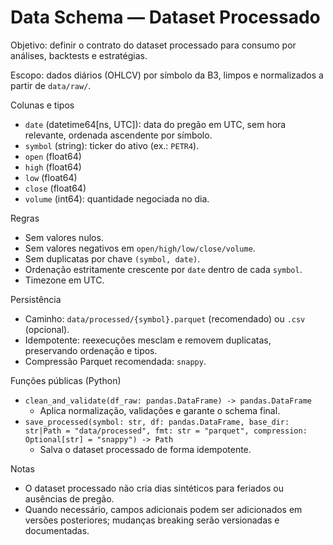 # Data Schema — Dataset Processado

Objetivo: definir o contrato do dataset processado para consumo por análises, backtests e estratégias.

Escopo: dados diários (OHLCV) por símbolo da B3, limpos e normalizados a partir de `data/raw/`.

Colunas e tipos
- `date` (datetime64[ns, UTC]): data do pregão em UTC, sem hora relevante, ordenada ascendente por símbolo.
- `symbol` (string): ticker do ativo (ex.: `PETR4`).
- `open` (float64)
- `high` (float64)
- `low` (float64)
- `close` (float64)
- `volume` (int64): quantidade negociada no dia.

Regras
- Sem valores nulos.
- Sem valores negativos em `open/high/low/close/volume`.
- Sem duplicatas por chave `(symbol, date)`.
- Ordenação estritamente crescente por `date` dentro de cada `symbol`.
- Timezone em UTC.

Persistência
- Caminho: `data/processed/{symbol}.parquet` (recomendado) ou `.csv` (opcional).
- Idempotente: reexecuções mesclam e removem duplicatas, preservando ordenação e tipos.
- Compressão Parquet recomendada: `snappy`.

Funções públicas (Python)
- `clean_and_validate(df_raw: pandas.DataFrame) -> pandas.DataFrame`
  - Aplica normalização, validações e garante o schema final.
- `save_processed(symbol: str, df: pandas.DataFrame, base_dir: str|Path = "data/processed", fmt: str = "parquet", compression: Optional[str] = "snappy") -> Path`
  - Salva o dataset processado de forma idempotente.

Notas
- O dataset processado não cria dias sintéticos para feriados ou ausências de pregão.
- Quando necessário, campos adicionais podem ser adicionados em versões posteriores; mudanças breaking serão versionadas e documentadas.
